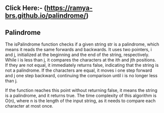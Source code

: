 ## Click Here:- (https://ramya-brs.github.io/palindrome/)

## Palindrome
The isPalindrome function checks if a given string str is a palindrome, which means it reads the same forwards and backwards. It uses two pointers, i and j, initialized at the beginning and the end of the string, respectively. While i is less than j, it compares the characters at the ith and jth positions. If they are not equal, it immediately returns false, indicating that the string is not a palindrome. If the characters are equal, it moves i one step forward and j one step backward, continuing the comparison until i is no longer less than j.

If the function reaches this point without returning false, it means the string is a palindrome, and it returns true. The time complexity of this algorithm is O(n), where n is the length of the input string, as it needs to compare each character at most once.

